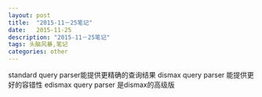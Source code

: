 ```yaml
---
layout: post
title:  "2015-11－25笔记"
date:   2015-11-25
description: "2015-11－25笔记"
tags: 头脑风暴,笔记
categories: other
---
```


standard query parser能提供更精确的查询结果
dismax query parser 能提供更好的容错性
edismax query parser 是dismax的高级版
